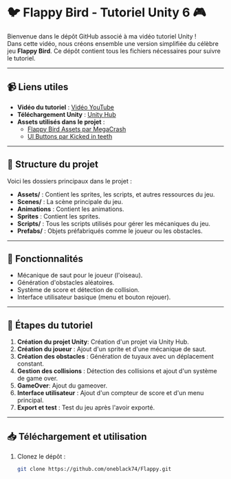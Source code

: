 # 🐦 Flappy Bird - Tutoriel Unity 6 🎮

Bienvenue dans le dépôt GitHub associé à ma vidéo tutoriel Unity !  
Dans cette vidéo, nous créons ensemble une version simplifiée du célèbre jeu **Flappy Bird**. Ce dépôt contient tous les fichiers nécessaires pour suivre le tutoriel.

---

## 📹 Liens utiles
- **Vidéo du tutoriel** : [Vidéo YouTube](https://youtu.be/tFQN17xk_sM)
- **Téléchargement Unity** : [Unity Hub](https://unity.com/download)
- **Assets utilisés dans le projet** :
   - [Flappy Bird Assets par MegaCrash](https://megacrash.itch.io/flappy-bird-assets)
   - [UI Buttons par Kicked in teeth](https://kicked-in-teeth.itch.io/button-ui)

---

## 📂 Structure du projet
Voici les dossiers principaux dans le projet :
- **Assets/** : Contient les sprites, les scripts, et autres ressources du jeu.
- **Scenes/** : La scène principale du jeu.
- **Animations** : Contient les animations.
- **Sprites** : Contient les sprites.
- **Scripts/** : Tous les scripts utilisés pour gérer les mécaniques du jeu.
- **Prefabs/** : Objets préfabriqués comme le joueur ou les obstacles.

---

## 🚀 Fonctionnalités
- Mécanique de saut pour le joueur (l'oiseau).
- Génération d'obstacles aléatoires.
- Système de score et détection de collision.
- Interface utilisateur basique (menu et bouton rejouer).

---

## 📜 Étapes du tutoriel
1. **Création du projet Unity**: Création d'un projet via Unity Hub.
2. **Création du joueur** : Ajout d'un sprite et d'une mécanique de saut.
3. **Création des obstacles** : Génération de tuyaux avec un déplacement constant.
4. **Gestion des collisions** : Détection des collisions et ajout d'un système de game over.
5. **GameOver**: Ajout du gameover.
6. **Interface utilisateur** : Ajout d'un compteur de score et d'un menu principal.
7. **Export et test** : Test du jeu après l'avoir exporté.

---

## 📥 Téléchargement et utilisation
1. Clonez le dépôt :
   ```bash
   git clone https://github.com/oneblack74/Flappy.git


